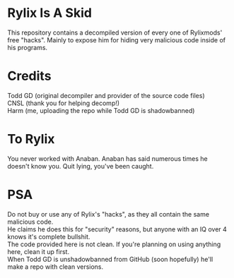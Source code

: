 # Rylix Is A Skid   
This repository contains a decompiled version of every one of Rylixmods' free "hacks". Mainly to expose him for hiding very malicious code inside of his programs.   

# Credits   
Todd GD (original decompiler and provider of the source code files)   
CNSL (thank you for helping decomp!)   
Harm (me, uploading the repo while Todd GD is shadowbanned)

# To Rylix   
You never worked with Anaban. Anaban has said numerous times he doesn't know you. Quit lying, you've been caught.   

# PSA
Do not buy or use any of Rylix's "hacks", as they all contain the same malicious code.   
He claims he does this for "security" reasons, but anyone with an IQ over 4 knows it's complete bullshit.   
The code provided here is not clean. If you're planning on using anything here, clean it up first.   
When Todd GD is unshadowbanned from GitHub (soon hopefully) he'll make a repo with clean versions.
